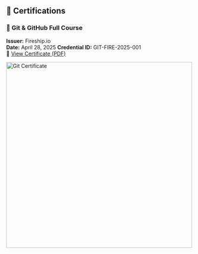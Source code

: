 ## 🏅 Certifications

### 🔧 Git & GitHub Full Course

**Issuer:** Fireship.io  
**Date:** April 28, 2025
**Credential ID:** GIT-FIRE-2025-001  
🔗 [View Certificate (PDF)](https://github.com/yourusername/certifications/blob/main/git_cert_fireship.pdf)

<img src="https://github.com/MAK8405/Certifications/Git_and_GitHUb/git_cert_fireship.png" width="500px" alt="Git Certificate"/>
